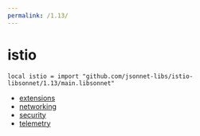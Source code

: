 ```yaml
---
permalink: /1.13/
---
```


# istio

```jsonnet
local istio = import "github.com/jsonnet-libs/istio-libsonnet/1.13/main.libsonnet"
```



* [extensions](extensions/index.md)
* [networking](networking/index.md)
* [security](security/index.md)
* [telemetry](telemetry/index.md)